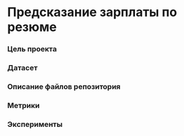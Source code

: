 # Предсказание зарплаты по резюме
### Цель проекта

### Датасет

### Описание файлов репозитория

### Метрики

### Эксперименты
